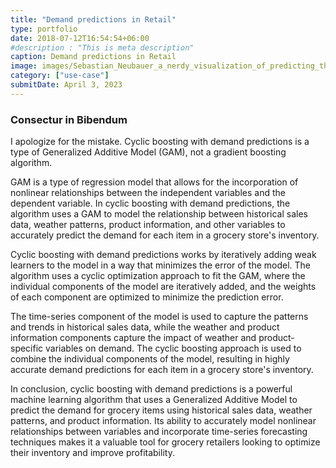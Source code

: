 ```yaml
---
title: "Demand predictions in Retail"
type: portfolio
date: 2018-07-12T16:54:54+06:00
#description : "This is meta description"
caption: Demand predictions in Retail
image: images/Sebastian_Neubauer_a_nerdy_visualization_of_predicting_the_dema_c692081e-bfb8-4b28-9c09-7a34386b8495.png
category: ["use-case"]
submitDate: April 3, 2023
---
```

### Consectur in Bibendum

I apologize for the mistake. Cyclic boosting with demand predictions is a type of Generalized Additive Model (GAM), not a gradient boosting algorithm.

GAM is a type of regression model that allows for the incorporation of nonlinear relationships between the independent variables and the dependent variable. In cyclic boosting with demand predictions, the algorithm uses a GAM to model the relationship between historical sales data, weather patterns, product information, and other variables to accurately predict the demand for each item in a grocery store's inventory.

Cyclic boosting with demand predictions works by iteratively adding weak learners to the model in a way that minimizes the error of the model. The algorithm uses a cyclic optimization approach to fit the GAM, where the individual components of the model are iteratively added, and the weights of each component are optimized to minimize the prediction error.

The time-series component of the model is used to capture the patterns and trends in historical sales data, while the weather and product information components capture the impact of weather and product-specific variables on demand. The cyclic boosting approach is used to combine the individual components of the model, resulting in highly accurate demand predictions for each item in a grocery store's inventory.

In conclusion, cyclic boosting with demand predictions is a powerful machine learning algorithm that uses a Generalized Additive Model to predict the demand for grocery items using historical sales data, weather patterns, and product information. Its ability to accurately model nonlinear relationships between variables and incorporate time-series forecasting techniques makes it a valuable tool for grocery retailers looking to optimize their inventory and improve profitability.